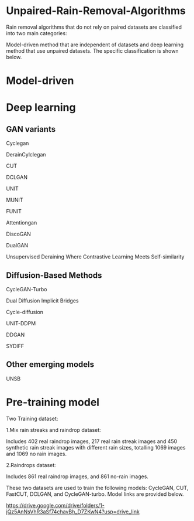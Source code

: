 # Unpaired-Rain-Removal-Algorithms

Rain removal algorithms that do not rely on paired datasets are classified into two main categories: 

Model-driven method that are independent of datasets and deep learning method that use unpaired datasets. The specific classification is shown below.



# Model-driven

# Deep learning
## GAN variants
Cyclegan

DerainCylclegan

CUT

DCLGAN

UNIT

MUNIT

FUNIT

Attentiongan

DiscoGAN

DualGAN

Unsupervised Deraining Where Contrastive Learning Meets Self-similarity 

## Diffusion-Based Methods
CycleGAN-Turbo

Dual Diffusion Implicit Bridges 

Cycle-diffusion


UNIT-DDPM

DDGAN

SYDIFF

## Other emerging models
UNSB


# Pre-training model

Two Training dataset: 

1.Mix rain streaks and raindrop dataset: 

Includes 402 real raindrop images, 217 real rain streak images and 450 synthetic rain streak images with different rain sizes, totalling 1069 images and 1069 no rain images.

2.Raindrops dataset:

Includes 861 real raindrop images, and 861 no-rain images.

These two datasets are used to train the following models: CycleGAN, CUT, FastCUT, DCLGAN, and CycleGAN-turbo. Model links are provided below.

https://drive.google.com/drive/folders/1-jQz5AnNsVhR3aSf74chavBh_D7ZKwN4?usp=drive_link
